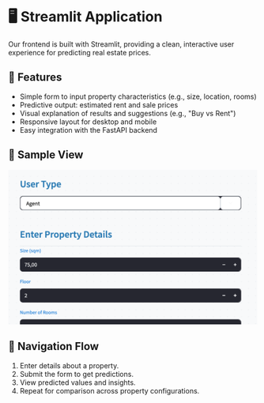 
# 🖥️ Streamlit Application

Our frontend is built with Streamlit, providing a clean, interactive user experience for predicting real estate prices.

## 🔧 Features

- Simple form to input property characteristics (e.g., size, location, rooms)
- Predictive output: estimated rent and sale prices
- Visual explanation of results and suggestions (e.g., "Buy vs Rent")
- Responsive layout for desktop and mobile
- Easy integration with the FastAPI backend

## 📸 Sample View

![UI Screenshot](./assets/ui_screenshot.png)

## 🧭 Navigation Flow

1. Enter details about a property.
2. Submit the form to get predictions.
3. View predicted values and insights.
4. Repeat for comparison across property configurations.
